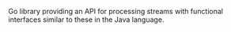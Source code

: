 Go library providing an API for processing streams with functional interfaces similar 
to these in the Java language.